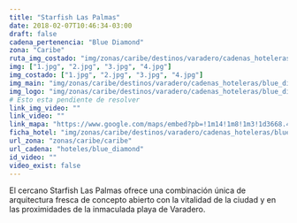 ```yaml
---
title: "Starfish Las Palmas"
date: 2018-02-07T10:46:34-03:00
draft: false
cadena_pertenencia: "Blue Diamond"
zona: "Caribe"
ruta_img_costado: "img/zonas/caribe/destinos/varadero/cadenas_hoteleras/blue_diamond/starfish/starfish_las_palmas/imagenes_hotel/"
img: ["1.jpg", "2.jpg", "3.jpg", "4.jpg"]
img_costado: ["1.jpg", "2.jpg", "3.jpg", "4.jpg"]
img_main: "img/zonas/caribe/destinos/varadero/cadenas_hoteleras/blue_diamond/starfish/starfish_las_palmas/ficha_hotel.jpg"
img_logo: "img/zonas/caribe/destinos/varadero/cadenas_hoteleras/blue_diamond/starfish/starfish_las_palmas/logo/logo_hotel.jpg"
# Esto esta pendiente de resolver
link_img_video: ""
link_video: ""
link_mapa: "https://www.google.com/maps/embed?pb=!1m14!1m8!1m3!1d3668.4376857492302!2d-81.2516989!3d23.1542204!3m2!1i1024!2i768!4f13.1!3m3!1m2!1s0x88d3a0b2fc99da8f%3A0xe2b2eea16951b12d!2sStarfish+Las+Palmas!5e0!3m2!1ses!2scl!4v1518099879005"
ficha_hotel: "img/zonas/caribe/destinos/varadero/cadenas_hoteleras/blue_diamond/starfish/starfish_las_palmas/ficha_hotel.pdf"
url_zona: "zonas/caribe/caribe"
url_cadena: "hoteles/blue_diamond"
id_video: ""
video_exist: false
---
```

El cercano Starfish Las Palmas ofrece una combinación única de arquitectura fresca de concepto abierto con la vitalidad de la ciudad y en las proximidades de la inmaculada playa de Varadero.
